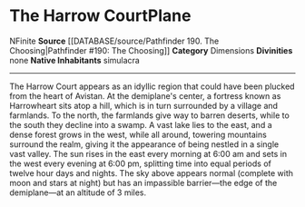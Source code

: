 ﻿---
alignment: N
id: '23'
name: The Harrow Court
plane_category: Dimensions
rarity: Common
source: '[[DATABASE/source/Pathfinder 190. The Choosing|Pathfinder #190: The Choosing]]'
trait:
- '[[DATABASE/trait/Finite|Finite]]'
type: Plane

---
# The Harrow Court<span class="item-type">Plane</span>

<span class="trait-alignment item-trait">N</span><span class="item-trait">Finite</span>
**Source** [[DATABASE/source/Pathfinder 190. The Choosing|Pathfinder #190: The Choosing]]
**Category** Dimensions
**Divinities** none
**Native Inhabitants** simulacra

---
The Harrow Court appears as an idyllic region that could have been plucked from the heart of Avistan. At the demiplane's center, a fortress known as Harrowheart sits atop a hill, which is in turn surrounded by a village and farmlands. To the north, the farmlands give way to barren deserts, while to the south they decline into a swamp. A vast lake lies to the east, and a dense forest grows in the west, while all around, towering mountains surround the realm, giving it the appearance of being nestled in a single vast valley. The sun rises in the east every morning at 6:00 am and sets in the west every evening at 6:00 pm, splitting time into equal periods of twelve hour days and nights. The sky above appears normal (complete with moon and stars at night) but has an impassible barrier—the edge of the demiplane—at an altitude of 3 miles.